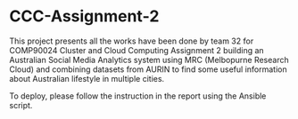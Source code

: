 # CCC-Assignment-2
This project presents all the works have been done by team 32 for COMP90024 Cluster and Cloud Computing Assignment 2 building an Australian Social Media Analytics system using MRC (Melbopurne Research Cloud) and combining datasets from AURIN to find some useful information about Australian lifestyle in multiple cities.

To deploy, please follow the instruction in the report using the Ansible script.
